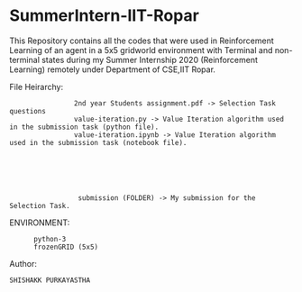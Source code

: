 # SummerIntern-IIT-Ropar
This Repository contains all the codes that were used in Reinforcement Learning of an agent in a 5x5 gridworld environment with Terminal and non-terminal states during my Summer Internship 2020 (Reinforcement Learning) remotely under Department of CSE,IIT Ropar.


File Heirarchy:

                    2nd year Students assignment.pdf -> Selection Task questions
                    value-iteration.py -> Value Iteration algorithm used in the submission task (python file).
                    value-iteration.ipynb -> Value Iteration algorithm used in the submission task (notebook file).
                    
                    
                    
                    
                    
                    
                     submission (FOLDER) -> My submission for the Selection Task.
                    
                    




ENVIRONMENT:

          python-3
          frozenGRID (5x5)
          



Author:

    SHISHAKK PURKAYASTHA
    
    
